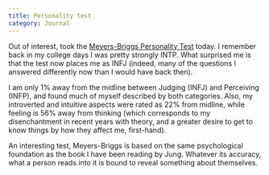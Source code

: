 ```yaml
---
title: Personality test
category: Journal
---
```


Out of interest, took the [Meyers-Briggs Personality Test](http://www.humanmetrics.com/cgi-win/JTypes2.asp) today.  I
remember back in my college days I was pretty strongly INTP.  What
surprised me is that the test now places me as INFJ (indeed, many of the
questions I answered differently now than I would have back then).

I am only 1% away from the midline between Judging (INFJ) and Perceiving
(INFP), and found much of myself described by both categories.  Also, my
introverted and intuitive aspects were rated as 22% from midline, while
feeling is 56% away from thinking (which corresponds to my
disenchantment in recent years with theory, and a greater desire to get
to know things by how they affect me, first-hand).

An interesting test, Meyers-Briggs is based on the same psychological
foundation as the book I have been reading by Jung.  Whatever its
accuracy, what a person reads into it is bound to reveal something about
themselves.


